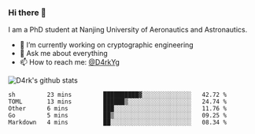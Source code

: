 ### Hi there 👋

I am a PhD student at Nanjing University of Aeronautics and Astronautics.

- 🔭 I’m currently working on cryptographic engineering
- 💬 Ask me about everything
- 📫 How to reach me: [@D4rkYg](https://twitter.com/D4rkYg)

![D4rk's github stats](https://github-readme-stats.vercel.app/api?username=dd4rk&show_icons=true&title_color=fff&icon_color=79ff97&text_color=9f9f9f&bg_color=151515)

<!--START_SECTION:waka-->
```text
sh         23 mins         ██████████▓░░░░░░░░░░░░░░   42.72 % 
TOML       13 mins         ██████▒░░░░░░░░░░░░░░░░░░   24.74 % 
Other      6 mins          ███░░░░░░░░░░░░░░░░░░░░░░   11.76 % 
Go         5 mins          ██▒░░░░░░░░░░░░░░░░░░░░░░   09.25 % 
Markdown   4 mins          ██░░░░░░░░░░░░░░░░░░░░░░░   08.34 % 
```
<!--END_SECTION:waka-->
